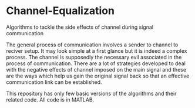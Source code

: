 Channel-Equalization
====================

Algorithms to tackle the side effects of channel during signal communication

The general process of communication involves a sender to channel to reciver setup. It may look simple at a first glance
but it is indeed a complex process. The channel is supposedly the necessary evil associated in the process of communication.
There are a lot of strategies developed to deal with the negative effects of channel imposed on the main signal and these 
are the ways which help us gain the original signal back so that an effective communication link can be established.

This repository has only few basic versions of the algorithms and their related code. All code is in MATLAB.

